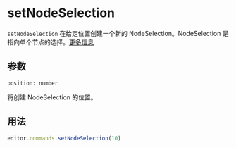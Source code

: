 # setNodeSelection
`setNodeSelection` 在给定位置创建一个新的 NodeSelection。NodeSelection 是指向单个节点的选择。[更多信息](https://prosemirror.net/docs/ref/#state.NodeSelection)

## 参数
`position: number`

将创建 NodeSelection 的位置。

## 用法
```js
editor.commands.setNodeSelection(10)
```